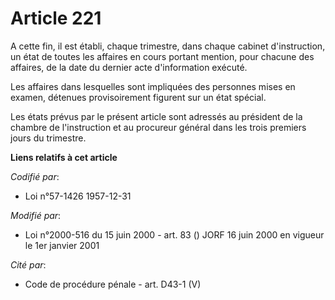 # Article 221

A cette fin, il est établi, chaque trimestre, dans chaque cabinet d'instruction, un état de toutes les affaires en cours
portant mention, pour chacune des affaires, de la date du dernier acte d'information exécuté.

Les affaires dans lesquelles sont impliquées des personnes mises en examen, détenues provisoirement figurent sur un état
spécial.

Les états prévus par le présent article sont adressés au président de la chambre de l'instruction et au procureur général
dans les trois premiers jours du trimestre.

**Liens relatifs à cet article**

_Codifié par_:

  - Loi n°57-1426 1957-12-31

_Modifié par_:

  - Loi n°2000-516 du 15 juin 2000 - art. 83 () JORF 16 juin 2000 en vigueur le 1er janvier 2001

_Cité par_:

  - Code de procédure pénale - art. D43-1 (V)
